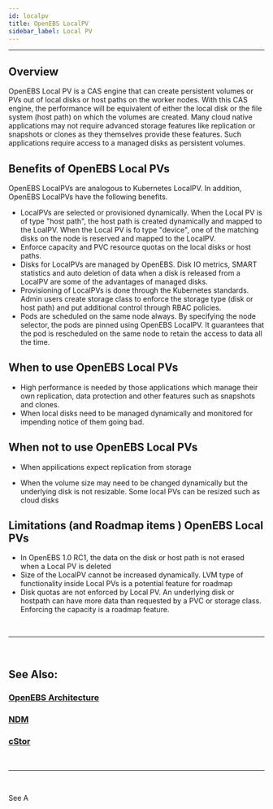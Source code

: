 ```yaml
---
id: localpv
title: OpenEBS LocalPV
sidebar_label: Local PV
---
```

------



## Overview

OpenEBS Local PV is a CAS engine that can create persistent volumes or PVs out of local disks or host paths on the worker nodes. With this CAS engine, the performance will be equivalent of either the local disk or the file system (host path) on which the volumes are created. Many cloud native applications may not require advanced storage features like replication or snapshots or clones as they themselves provide these features. Such applications require access to a managed disks as persistent volumes. 



## Benefits of OpenEBS Local PVs

OpenEBS LocalPVs are analogous to Kubernetes LocalPV. In addition, OpenEBS LocalPVs have the following benefits.

- LocalPVs are selected or provisioned dynamically. When the Local PV is of type "host path", the host path is created dynamically and mapped to the LoalPV. When the Local PV is fo type "device", one of the  matching disks on the node is reserved and mapped to the LocalPV.
- Enforce capacity and PVC resource quotas on the local disks or host paths. 
- Disks for LocalPVs are managed by OpenEBS. Disk IO metrics, SMART statistics and auto deletion of data when a disk is released from a LocalPV are some of the advantages of managed disks.
- Provisioning of LocalPVs is done through the Kubernetes standards. Admin users create storage class to enforce the storage type (disk or host path) and put additional control through RBAC policies.
- Pods are scheduled on the same node always. By specifying the node selector, the pods are pinned using OpenEBS LocalPV. It guarantees that the pod is rescheduled on the  same node to retain the access to data all the time.



## When to use OpenEBS Local PVs

- High performance is needed by those applications which manage their own replication, data protection and other features such as snapshots and clones.
- When local disks need to be managed dynamically and monitored for impending notice of them going bad.



## When not to use OpenEBS Local PVs

- When appilications expect replication from storage

- When the volume size may need to be changed dynamically but the underlying disk is not resizable. Some local PVs can be resized such as cloud disks

  

## Limitations (and Roadmap items ) OpenEBS Local PVs

- In OpenEBS 1.0 RC1, the data on the disk or host path is not erased when a Local PV is deleted
- Size of the LocalPV cannot be increased dynamically. LVM type of functionality inside Local PVs is a potential feature for roadmap
- Disk quotas are not enforced by Local PV. An underlying disk or hostpath can have more data than requested by a PVC or storage class. Enforcing the capacity is a roadmap feature.

<br>

<hr>
<br>

## See Also:

### [OpenEBS Architecture](/docs/next/architecture.html)

### [NDM](/docs/next/ndm.html)

### [cStor ](/docs/next/cstor.html)

<br>

<hr>

<br>



See A

<!-- Hotjar Tracking Code for https://docs.openebs.io -->
<script>
   (function(h,o,t,j,a,r){
       h.hj=h.hj||function(){(h.hj.q=h.hj.q||[]).push(arguments)};
       h._hjSettings={hjid:785693,hjsv:6};
       a=o.getElementsByTagName('head')[0];
       r=o.createElement('script');r.async=1;
       r.src=t+h._hjSettings.hjid+j+h._hjSettings.hjsv;
       a.appendChild(r);
   })(window,document,'https://static.hotjar.com/c/hotjar-','.js?sv=');
</script>


<!-- Global site tag (gtag.js) - Google Analytics -->
<script async src="https://www.googletagmanager.com/gtag/js?id=UA-92076314-12"></script>
<script>
  window.dataLayer = window.dataLayer || [];
  function gtag(){dataLayer.push(arguments);}
  gtag('js', new Date());

  gtag('config', 'UA-92076314-12');
</script>
